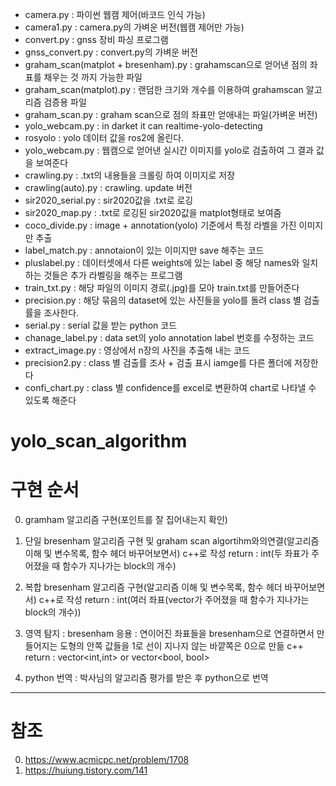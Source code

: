 
* camera.py : 파이썬 웹캠 제어(바코드 인식 가능)
* camera1.py : camera.py의 가벼운 버전(웹캠 제어만 가능)
* convert.py : gnss 장비 파싱 프로그램
* gnss_convert.py : convert.py의 가벼운 버전
* graham_scan(matplot + bresenham).py : grahamscan으로 얻어낸 점의 좌표를 채우는 것 까지 가능한 파일
* graham_scan(matplot).py : 랜덤한 크기와 개수를 이용하여 grahamscan 알고리즘 검증용 파일
* graham_scan.py : graham scan으로 점의 좌표만 얻애내는 파일(가벼운 버전)
* yolo_webcam.py : in darket it can realtime-yolo-detecting
* rosyolo : yolo 데이터 값을 ros2에 올린다.
* yolo_webcam.py : 웹캠으로 얻어낸 실시간 이미지를 yolo로 검출하여 그 결과 값을 보여준다
* crawling.py : .txt의 내용들을 크롤링 하여 이미지로 저장
* crawling(auto).py : crawling. update 버전
* sir2020_serial.py : sir2020값을 .txt로 로깅 
* sir2020_map.py : .txt로 로깅된 sir2020값을 matplot형태로 보여줌
* coco_divide.py : image + annotation(yolo) 기준에서 특정 라벨을 가진 이미지만 추출
* label_match.py : annotaion이 있는 이미지만 save 해주는 코드
* pluslabel.py : 데이터셋에서 다른 weights에 있는 label 중 해당 names와 일치하는 것들은 추가 라벨링을 해주는 프로그램
* train_txt.py : 해당 파일의 이미지 경로(.jpg)를 모아 train.txt를 만들어준다
* precision.py : 해당 묶음의 dataset에 있는 사진들을 yolo를 돌려 class 별 검출률을 조사한다.
* serial.py : serial 값을 받는 python 코드
* chanage_label.py : data set의 yolo annotation label 번호를 수정하는 코드
* extract_image.py : 영상에서 n장의 사진을 추출해 내는 코드
* precision2.py : class 별 검출률 조사 + 검출 표시 iamge를 다른 폴더에 저장한다
* confi_chart.py : class 별 confidence를 excel로 변환하여 chart로 나타낼 수 있도록 해준다

# yolo_scan_algorithm

# 구현 순서

0. gramham 알고리즘 구현(포인트를 잘 집어내는지 확인)

1. 단일 bresenham 알고리즘 구현 및 graham scan algortihm와의연결(알고리즘 이해 및 변수목록, 함수 헤더 바꾸어보면서) c++로 작성
return : int(두 좌표가 주어졌을 때 함수가 지나가는 block의 개수)

2. 복합 bresenham 알고리즘 구현(알고리즘 이해 및 변수목록, 함수 헤더 바꾸어보면서) c++로 작성
return : int(여러 좌표(vector<int>가 주어졌을 때 함수가 지나가는 block의 개수))

3. 영역 탐지 : bresenham 응용 : 연이어진 좌표들을 bresenham으로 연결하면서 만들어지는 도형의 안쪽 값들을 1로 선이 지나지
않는 바깥쪽은 0으로 만듦 c++
return : vector<int,int> or vector<bool, bool>

4. python 번역 : 박사님의 알고리즘 평가를 받은 후 python으로 번역

------------------------------------------------------------------

# 참조

0. https://www.acmicpc.net/problem/1708
0. https://huiung.tistory.com/141
